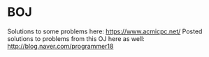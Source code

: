 # BOJ
Solutions to some problems here: https://www.acmicpc.net/
Posted solutions to problems from this OJ here as well: http://blog.naver.com/programmer18
